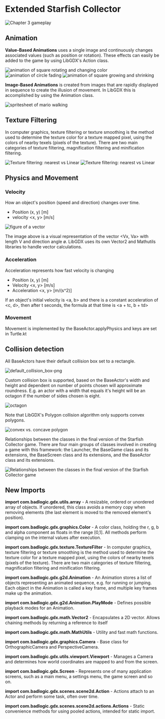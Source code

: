 # Extended Starfish Collector

![Chapter 3 gameplay](https://user-images.githubusercontent.com/4059636/57120350-28844580-6d71-11e9-844b-dd9ca5b03a64.PNG)

## Animation
**Value-Based Animations** uses a single image and continuously changes associated values (such as position or rotation).
These effects can easily be added to the game by using LibGDX's Action class.

![animation of square rotating and changing color](https://camo.githubusercontent.com/c30621e6c4fe034f630f02ae177126cd84d26bb3/687474703a2f2f7777772e636f736d69636d696e642e636f6d2f6d6f74696f6e2f616e696d6174696f6e732f726f746174652e676966) ![animation of circle fading](https://camo.githubusercontent.com/41deb847c8c34f9a257b76264040d6dcc6424446/687474703a2f2f7777772e636f736d69636d696e642e636f6d2f6d6f74696f6e2f616e696d6174696f6e732f666164652e676966) ![animation of square growing and shrinking](https://camo.githubusercontent.com/dad6d0d48e5d2d856cc2fb278753c3cc07e753cf/687474703a2f2f7777772e636f736d69636d696e642e636f6d2f6d6f74696f6e2f616e696d6174696f6e732f73697a652e676966)

**Image-Based Animations** is created from images that are rapidly displayed in sequence to create the illusion of movement.
In LibGDX this is accomplished by using the Animation class.

![spritesheet of mario walking](https://encrypted-tbn0.gstatic.com/images?q=tbn:ANd9GcQknIrEmlPTg_WckDUat3EUnky-RXjrgPvqzqdW_bMz2Uhn9fMM2g)

## Texture Filtering
In computer graphics, texture filtering or texture smoothing is the method used to determine the texture color for a texture mapped pixel, using the colors of nearby texels (pixels of the texture). There are two main categories of texture filtering, magnification filtering and minification filtering.

![Texture filtering: nearest vs Linear](https://www.gamedevelopment.blog/wp-content/uploads/2017/11/nearest-vs-linear-texture-filter.png)
![Texture filtering: nearest vs Linear](https://love2d.org/w/images/8/8f/ComparisonFilters.png)

## Physics and Movement
### Velocity
How an object's position  (speed and direction) changes over time.
* Position (x, y) [m]
* velocity <x, y> [m/s]

![figure of a vector](https://encrypted-tbn0.gstatic.com/images?q=tbn:ANd9GcRVziijmlIcnAnqHetkzw7e3lhLhooLLbsZ2SgfioxXAuP80mIU)

The image above is a visual representation of the vector <Vx, Va> with length V and direction angle ø.
LibGDX uses its own Vector2 and Mathutils libraries to handle vector calculations.

### Acceleration
Acceleration represents how fast velocity is changing
* Position (x, y) [m]
* Velocity <x, y> [m/s]
* Acceleration <x, y> [m/(s^2)]

If an object's initial velocity is <a, b> and there is a constant acceleration of <c, d>, then after t seconds, the formula at that time is <a + tc, b + td>

### Movement
Movement is implemented by the BaseActor.applyPhysics and keys are set in Turtle.kt

## Collision detection
All BaseActors have their default collision box set to a rectangle.

![default_collision_box-png](https://user-images.githubusercontent.com/4059636/54528810-527ad780-497e-11e9-9f18-cc6325064b8b.png)

Custom collision box is supported, based on the BaseActor's width and height and dependent on number of points chosen will approximate roundness. E.g. an actor with a width that equals it's height will be an octagon if the number of sides chosen is eight.

![octagon](https://user-images.githubusercontent.com/4059636/54529294-d08bae00-497f-11e9-8212-59e74d8095a9.png)


Note that LibGDX's Polygon collision algorithm only supports convex polygons.

![convex vs. concave polygon](https://user-images.githubusercontent.com/4059636/54909018-80fe3280-4ee9-11e9-9ca1-a75d25f7360a.png)


Relationships between the classes in the final version of the Starfish Collector game.
There are four main groups of classes involved in creating a game with this framework: the Launcher, the BaseGame class and its extensions, the BaseScreen class and its extensions, and the BaseActor class and its extensions.

![Relationships between the classes in the final version of the Starfish Collector game](https://user-images.githubusercontent.com/4059636/56556879-6f1bb800-6599-11e9-9a5a-198c5be68b0e.png)


## New Imports
**import com.badlogic.gdx.utils.array** - A resizable, ordered or unordered array of objects. If unordered, this class avoids a memory copy when removing elements (the last element is moved to the removed element's position).

**import com.badlogic.gdx.graphics.Color** - A color class, holding the r, g, b and alpha component as floats in the range [0,1]. All methods perform clamping on the internal values after execution.

**import com.badlogic.gdx.texture.TextureFilter** - In computer graphics, texture filtering or texture smoothing is the method used to determine the texture color for a texture mapped pixel, using the colors of nearby texels (pixels of the texture). There are two main categories of texture filtering, magnification filtering and minification filtering.

**import com.badlogic.gdx.g2d.Animation** - An Animation stores a list of objects representing an animated sequence, e.g. for running or jumping. Each object in the Animation is called a key frame, and multiple key frames make up the animation.

**import com.badlogic.gdx.g2d.Animation.PlayMode** - Defines possible playback modes for an Animation.

**import com.badlogic.gdx.math.Vector2** - Encapsulates a 2D vector. Allows chaining methods by returning a reference to itself

**import com.badlogic.gdx.math.MathUtils** - Utility and fast math functions.

**import com.badlogic.gdx.graphics.Camera** - Base class for OrthographicCamera and PerspectiveCamera.

**import com.badlogic.gdx.utils.viewport.Viewport** - Manages a Camera and determines how world coordinates are mapped to and from the screen.

**import com.badlogic.gdx.Screen** - Represents one of many application screens, such as a main menu, a settings menu, the game screen and so on.

**import com.badlogic.gdx.scenes.scene2d.Action** - Actions attach to an Actor and perform some task, often over time.

**import com.badlogic.gdx.scenes.scene2d.actions.Actions** - Static convenience methods for using pooled actions, intended for static import.
